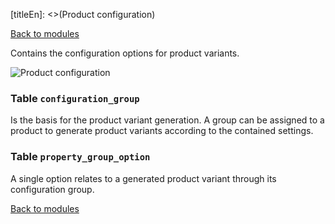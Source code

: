 [titleEn]: <>(Product configuration)

[Back to modules](./../10-modules.md)

Contains the configuration options for product variants.

![Product configuration](./dist/erm-shopware-core-content-configuration.svg)


### Table `configuration_group`

Is the basis for the product variant generation. A group can be assigned to a product to generate product variants according to the contained settings.


### Table `property_group_option`

A single option relates to a generated product variant through its configuration group.


[Back to modules](./../10-modules.md)

